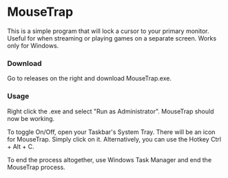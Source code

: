 # MouseTrap

This is a simple program that will lock a cursor to your primary monitor. Useful for when streaming or playing games on a separate screen.
Works only for Windows.

### Download

Go to releases on the right and download MouseTrap.exe. 

### Usage

Right click the .exe and select "Run as Administrator". MouseTrap should now be working.

To toggle On/Off, open your Taskbar's System Tray. There will be an icon for MouseTrap. Simply click on it.
Alternatively, you can use the Hotkey Ctrl + Alt + C.

To end the process altogether, use Windows Task Manager and end the MouseTrap process.

